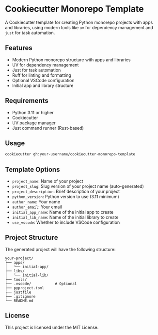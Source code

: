 # Cookiecutter Monorepo Template

A Cookiecutter template for creating Python monorepo projects with apps and libraries, using modern tools like `uv` for dependency management and `just` for task automation.

## Features

- Modern Python monorepo structure with apps and libraries
- UV for dependency management
- Just for task automation
- Ruff for linting and formatting
- Optional VSCode configuration
- Initial app and library structure

## Requirements

- Python 3.11 or higher
- Cookiecutter
- UV package manager
- Just command runner (Rust-based)

## Usage

```bash
cookiecutter gh:your-username/cookiecutter-monorepo-template
```

## Template Options

- `project_name`: Name of your project
- `project_slug`: Slug version of your project name (auto-generated)
- `project_description`: Brief description of your project
- `python_version`: Python version to use (3.11 minimum)
- `author_name`: Your name
- `author_email`: Your email
- `initial_app_name`: Name of the initial app to create
- `initial_lib_name`: Name of the initial library to create
- `use_vscode`: Whether to include VSCode configuration

## Project Structure

The generated project will have the following structure:

```
your-project/
├── apps/
│   └── initial-app/
├── libs/
│   └── initial-lib/
├── tools/
├── .vscode/           # Optional
├── pyproject.toml
├── justfile
├── .gitignore
└── README.md
```

## License

This project is licensed under the MIT License. 